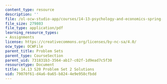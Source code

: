 ```yaml
---
content_type: resource
description: ''
file: /ol-ocw-studio-app/courses/14-13-psychology-and-economics-spring-2020/79070f61d4a60a65b8244e9e958cfbdd_MIT14_13s20_pset2sol.pdf
file_size: 279803
file_type: application/pdf
learning_resource_types:
- Assignments
license: https://creativecommons.org/licenses/by-nc-sa/4.0/
ocw_type: OCWFile
parent_title: Problem Sets
parent_type: CourseSection
parent_uid: 731831b3-3564-ab17-c02f-1d9ead7c5f30
resourcetype: Document
title: 14.13 S20 Problem Set 2 Solutions
uid: 79070f61-d4a6-0a65-b824-4e9e958cfbdd
---
```

